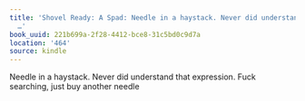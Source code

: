 ```yaml
---
title: 'Shovel Ready: A Spad: Needle in a haystack. Never did understand that expression.
  …'
book_uuid: 221b699a-2f28-4412-bce8-31c5bd0c9d7a
location: '464'
source: kindle
---
```


Needle in a haystack. Never did understand that expression. Fuck searching, just buy another needle